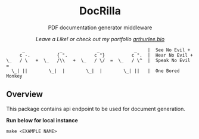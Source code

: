 <div align="center">
  <p>
    <h1>DocRilla</h1>
  </p>
  <p>
    PDF documentation generator middleware
  </p>
  <p>
    <em>Leave a Like! or check out my portfolio <a href="https://arthurlee.bio">arthurlee.bio</a></em>
  </p>
</div>

```
      _             _             _             _    |  See No Evil +
     c -.          { ".          c "}          c ".  |  Hear No Evil +
\_   / \   +  \_   /\\   +  \_   / \/  =  \_   / \^  |  Speak No Evil =
  \_| ||        \_|  |        \_|  |        \_| ||   |  One Bored Monkey

```

## Overview

This package contains api endpoint to be used for document generation.

**Run below for local instance**

```
make <EXAMPLE NAME>
```

